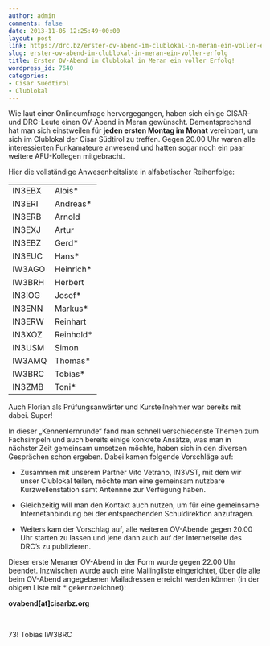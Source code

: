 ```yaml
---
author: admin
comments: false
date: 2013-11-05 12:25:49+00:00
layout: post
link: https://drc.bz/erster-ov-abend-im-clublokal-in-meran-ein-voller-erfolg/
slug: erster-ov-abend-im-clublokal-in-meran-ein-voller-erfolg
title: Erster OV-Abend im Clublokal in Meran ein voller Erfolg!
wordpress_id: 7640
categories:
- Cisar Suedtirol
- Clublokal
---
```


Wie laut einer Onlineumfrage hervorgegangen, haben sich einige CISAR- und DRC-Leute einen OV-Abend in Meran gewünscht. Dementsprechend hat man sich einstweilen für **jeden ersten Montag im Monat** vereinbart, um sich im Clublokal der Cisar Südtirol zu treffen. Gegen 20.00 Uhr waren alle interessierten Funkamateure anwesend und hatten sogar noch ein paar weitere AFU-Kollegen mitgebracht.

Hier die vollständige Anwesenheitsliste in alfabetischer Reihenfolge:


<table cellpadding="0" width="128" cellspacing="0" border="0" >
<tbody >
<tr >

<td width="64" nowrap="nowrap" valign="bottom" >IN3EBX
</td>

<td width="64" nowrap="nowrap" valign="bottom" >Alois*
</td>
</tr>
<tr >

<td width="64" nowrap="nowrap" valign="bottom" >IN3ERI
</td>

<td width="64" nowrap="nowrap" valign="bottom" >Andreas*
</td>
</tr>
<tr >

<td width="64" nowrap="nowrap" valign="bottom" >IN3ERB
</td>

<td width="64" nowrap="nowrap" valign="bottom" >Arnold
</td>
</tr>
<tr >

<td width="64" nowrap="nowrap" valign="bottom" >IN3EXJ
</td>

<td width="64" nowrap="nowrap" valign="bottom" >Artur
</td>
</tr>
<tr >

<td width="64" nowrap="nowrap" valign="bottom" >IN3EBZ
</td>

<td width="64" nowrap="nowrap" valign="bottom" >Gerd*
</td>
</tr>
<tr >

<td width="64" nowrap="nowrap" valign="bottom" >IN3EUC
</td>

<td width="64" nowrap="nowrap" valign="bottom" >Hans*
</td>
</tr>
<tr >

<td width="64" nowrap="nowrap" valign="bottom" >IW3AGO
</td>

<td width="64" nowrap="nowrap" valign="bottom" >Heinrich*
</td>
</tr>
<tr >

<td width="64" nowrap="nowrap" valign="bottom" >IW3BRH
</td>

<td width="64" nowrap="nowrap" valign="bottom" >Herbert
</td>
</tr>
<tr >

<td width="64" nowrap="nowrap" valign="bottom" >IN3IOG
</td>

<td width="64" nowrap="nowrap" valign="bottom" >Josef*
</td>
</tr>
<tr >

<td width="64" nowrap="nowrap" valign="bottom" >IN3ENN
</td>

<td width="64" nowrap="nowrap" valign="bottom" >Markus*
</td>
</tr>
<tr >

<td width="64" nowrap="nowrap" valign="bottom" >IN3ERW
</td>

<td width="64" nowrap="nowrap" valign="bottom" >Reinhart
</td>
</tr>
<tr >

<td width="64" nowrap="nowrap" valign="bottom" >IN3XOZ
</td>

<td width="64" nowrap="nowrap" valign="bottom" >Reinhold*
</td>
</tr>
<tr >

<td width="64" nowrap="nowrap" valign="bottom" >IN3USM
</td>

<td width="64" nowrap="nowrap" valign="bottom" >Simon
</td>
</tr>
<tr >

<td width="64" nowrap="nowrap" valign="bottom" >IW3AMQ
</td>

<td width="64" nowrap="nowrap" valign="bottom" >Thomas*
</td>
</tr>
<tr >

<td width="64" nowrap="nowrap" valign="bottom" >IW3BRC
</td>

<td width="64" nowrap="nowrap" valign="bottom" >Tobias*
</td>
</tr>
<tr >

<td width="64" nowrap="nowrap" valign="bottom" >IN3ZMB
</td>

<td width="64" nowrap="nowrap" valign="bottom" >Toni*
</td>
</tr>
</tbody>
</table>


Auch Florian als Prüfungsanwärter und Kursteilnehmer war bereits mit dabei. Super!

In dieser „Kennenlernrunde“ fand man schnell verschiedenste Themen zum Fachsimpeln und auch bereits einige konkrete Ansätze, was man in nächster Zeit gemeinsam umsetzen möchte, haben sich in den diversen Gesprächen schon ergeben. Dabei kamen folgende Vorschläge auf:



	
  * Zusammen mit unserem Partner Vito Vetrano, IN3VST, mit dem wir unser Clublokal teilen, möchte man eine gemeinsam nutzbare Kurzwellenstation samt Antennne zur Verfügung haben.

	
  * Gleichzeitig will man den Kontakt auch nutzen, um für eine gemeinsame Internetanbindung bei der entsprechenden Schuldirektion anzufragen.

	
  * Weiters kam der Vorschlag auf, alle weiteren OV-Abende gegen 20.00 Uhr starten zu lassen und jene dann auch auf der Internetseite des DRC’s zu publizieren.




Dieser erste Meraner OV-Abend in der Form wurde gegen 22.00 Uhr beendet.
Inzwischen wurde auch eine Mailingliste eingerichtet, über die alle beim OV-Abend angegebenen Mailadressen erreicht werden können (in der obigen Liste mit * gekennzeichnet):


**ovabend[at]cisarbz.org**




 




73!
Tobias
IW3BRC
